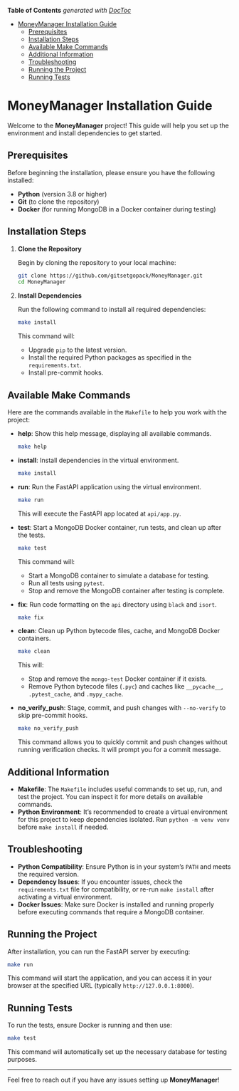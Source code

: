 <!-- START doctoc generated TOC please keep comment here to allow auto update -->
<!-- DON'T EDIT THIS SECTION, INSTEAD RE-RUN doctoc TO UPDATE -->
**Table of Contents**  *generated with [DocToc](https://github.com/thlorenz/doctoc)*

- [MoneyManager Installation Guide](#moneymanager-installation-guide)
  - [Prerequisites](#prerequisites)
  - [Installation Steps](#installation-steps)
  - [Available Make Commands](#available-make-commands)
  - [Additional Information](#additional-information)
  - [Troubleshooting](#troubleshooting)
  - [Running the Project](#running-the-project)
  - [Running Tests](#running-tests)

<!-- END doctoc generated TOC please keep comment here to allow auto update -->

# MoneyManager Installation Guide

Welcome to the **MoneyManager** project! This guide will help you set up the environment and install dependencies to get started.

## Prerequisites

Before beginning the installation, please ensure you have the following installed:

- **Python** (version 3.8 or higher)
- **Git** (to clone the repository)
- **Docker** (for running MongoDB in a Docker container during testing)

## Installation Steps

1. **Clone the Repository**

   Begin by cloning the repository to your local machine:

   ```bash
   git clone https://github.com/gitsetgopack/MoneyManager.git
   cd MoneyManager
   ```

2. **Install Dependencies**

   Run the following command to install all required dependencies:

   ```bash
   make install
   ```

   This command will:
   - Upgrade `pip` to the latest version.
   - Install the required Python packages as specified in the `requirements.txt`.
   - Install pre-commit hooks.

## Available Make Commands

Here are the commands available in the `Makefile` to help you work with the project:

- **help**: Show this help message, displaying all available commands.
  ```bash
  make help
  ```

- **install**: Install dependencies in the virtual environment.
  ```bash
  make install
  ```

- **run**: Run the FastAPI application using the virtual environment.
  ```bash
  make run
  ```

  This will execute the FastAPI app located at `api/app.py`.

- **test**: Start a MongoDB Docker container, run tests, and clean up after the tests.
  ```bash
  make test
  ```

  This command will:
  - Start a MongoDB container to simulate a database for testing.
  - Run all tests using `pytest`.
  - Stop and remove the MongoDB container after testing is complete.

- **fix**: Run code formatting on the `api` directory using `black` and `isort`.
  ```bash
  make fix
  ```

- **clean**: Clean up Python bytecode files, cache, and MongoDB Docker containers.
  ```bash
  make clean
  ```

  This will:
  - Stop and remove the `mongo-test` Docker container if it exists.
  - Remove Python bytecode files (`.pyc`) and caches like `__pycache__`, `.pytest_cache`, and `.mypy_cache`.

- **no_verify_push**: Stage, commit, and push changes with `--no-verify` to skip pre-commit hooks.
  ```bash
  make no_verify_push
  ```

  This command allows you to quickly commit and push changes without running verification checks. It will prompt you for a commit message.

## Additional Information

- **Makefile**: The `Makefile` includes useful commands to set up, run, and test the project. You can inspect it for more details on available commands.
- **Python Environment**: It’s recommended to create a virtual environment for this project to keep dependencies isolated. Run `python -m venv venv` before `make install` if needed.

## Troubleshooting

- **Python Compatibility**: Ensure Python is in your system’s `PATH` and meets the required version.
- **Dependency Issues**: If you encounter issues, check the `requirements.txt` file for compatibility, or re-run `make install` after activating a virtual environment.
- **Docker Issues**: Make sure Docker is installed and running properly before executing commands that require a MongoDB container.

## Running the Project

After installation, you can run the FastAPI server by executing:

```bash
make run
```

This command will start the application, and you can access it in your browser at the specified URL (typically `http://127.0.0.1:8000`).

## Running Tests

To run the tests, ensure Docker is running and then use:

```bash
make test
```

This command will automatically set up the necessary database for testing purposes.

---

Feel free to reach out if you have any issues setting up **MoneyManager**!
